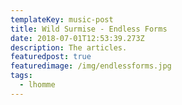 ```yaml
---
templateKey: music-post
title: Wild Surmise - Endless Forms
date: 2018-07-01T12:53:39.273Z
description: The articles.
featuredpost: true
featuredimage: /img/endlessforms.jpg
tags:
  - lhomme
---
```



